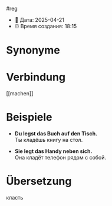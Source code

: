 #reg
- 📍 Дата: 2025-04-21
- ⏰ Время создания: 18:15
# Synonyme

# Verbindung 
[[machen]]
# Beispiele
- **Du legst das Buch auf den Tisch.**  
    Ты кладёшь книгу на стол.
    
- **Sie legt das Handy neben sich.**  
    Она кладёт телефон рядом с собой.
# Übersetzung
класть
